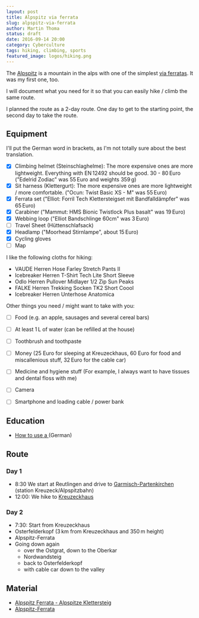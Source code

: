 ```yaml
---
layout: post
title: Alpspitz via ferrata
slug: alpspitz-via-ferrata
author: Martin Thoma
status: draft
date: 2016-09-14 20:00
category: Cyberculture
tags: hiking, climbing, sports
featured_image: logos/hiking.png
---
```

The [Alpspitz](https://de.wikipedia.org/wiki/Alpspitz) is a mountain in the alps
with one of the simplest [via ferratas](https://en.wikipedia.org/wiki/Via_ferrata).
It was my first one, too.

I will document what you need for it so that you can easily hike / climb the
same route.

I planned the route as a 2-day route. One day to get to the starting point,
the second day to take the route.


## Equipment

I'll put the German word in brackets, as I'm not totally sure about the best
translation.

- [x] Climbing helmet (Steinschlaghelme): The more expensive ones are more lightweight. Everything with EN&thinsp;12492 should be good. 30 - 80&thinsp;Euro ("Edelrid Zodiac" was 55&thinsp;Euro and weights 359&thinsp;g)
- [x] Sit harness (Klettergurt): The more expensive ones are more
  lightweight / more comfortable. ("Ocun: Twist Basic XS - M" was 55&thinsp;Euro)
- [x] Ferrata set ("Elliot: Forril Tech Klettersteigset mit Bandfalldämpfer" was 65&thinsp;Euro)
- [x] Carabiner ("Mammut: HMS Bionic Twistlock Plus basalt" was 19&thinsp;Euro)
- [x] Webbing loop ("Elliot Bandschlinge 60cm" was 3&thinsp;Euro)
- [ ] Travel Sheet (Hüttenschlafsack)
- [x] Headlamp ("Moorhead Stirnlampe", about 15&thinsp;Euro)
- [x] Cycling gloves
- [ ] Map

I like the following cloths for hiking:

- VAUDE Herren Hose Farley Stretch Pants II
- Icebreaker Herren T-Shirt Tech Lite Short Sleeve
- Odlo Herren Pullover Midlayer 1/2 Zip Sun Peaks
- FALKE Herren Trekking Socken TK2 Short Coool
- Icebreaker Herren Unterhose Anatomica


Other things you need / might want to take with you:

- [ ] Food (e.g. an apple, sausages and several cereal bars)
- [ ] At least 1&thinsp;L of water (can be refilled at the house)
- [ ] Toothbrush and toothpaste
- [ ] Money (25&nbsp;Euro for sleeping at Kreuzeckhaus, 60&nbsp;Euro for food and miscallenious stuff, 32&thinsp;Euro for the cable car)
- [ ] Medicine and hygiene stuff (For example, I always want to have tissues and dental floss with me)
- [ ] Camera
- [ ] Smartphone and loading cable / power bank


## Education

* [How to use a ](https://www.youtube.com/watch?v=quapXdDovk4) (German)


## Route

### Day 1

* 8:30 We start at Reutlingen and drive to [Garmisch-Partenkirchen](https://en.wikipedia.org/wiki/Garmisch-Partenkirchen) (station Kreuzeck/Alpspitzbahn)
* 12:00: We hike to [Kreuzeckhaus](http://www.kreuzeckhaus-gapa.de/schlafen/)

### Day 2

* 7:30: Start from Kreuzeckhaus
* Osterfelderkopf (3&thinsp;km from Kreuzeckhaus and 350&thinsp;m height)
* Alpspitz-Ferrata
* Going down again
    * over the Ostgrat, down to the Oberkar
    * Nordwandsteig
    * back to Osterfelderkopf
    * with cable car down to the valley


## Material

* [Alpspitz Ferrata - Alpspitze Klettersteig](http://www.bergsteigen.com/klettersteig/bayern/wetterstein-gebirge-und-mieminger-kette/alpspitz-ferrata-alpspitze-klettersteig)
* [Alpspitz-Ferrata](http://www.klettersteig.de/klettersteig/alpspitz_ferrata/81)
